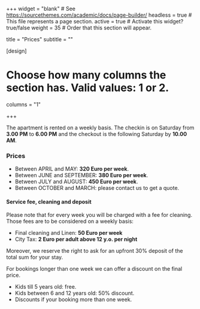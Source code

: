 +++
widget = "blank"  # See https://sourcethemes.com/academic/docs/page-builder/
headless = true  # This file represents a page section.
active = true  # Activate this widget? true/false
weight = 35  # Order that this section will appear.

title = "Prices"
subtitle = ""

[design]
  # Choose how many columns the section has. Valid values: 1 or 2.
  columns = "1"

+++

The apartment is rented on a weekly basis. The checkin is on Saturday from **3.00 PM** to **6.00 PM** and the checkout is the following Saturday by **10.00 AM**.

### Prices

* Between APRIL and MAY: **320 Euro per week**.
* Between JUNE and SEPTEMBER: **380 Euro per week**.
* Between JULY and AUGUST: **450 Euro per week**.
* Between OCTOBER and MARCH: please contact us to get a quote.

#### Service fee, cleaning and deposit

Please note that for every week you will be charged with a fee for cleaning. Those fees are to be considered on a weekly basis:

* Final cleaning and Linen: **50 Euro per week**
* City Tax: **2 Euro per adult above 12 y.o. per night**

Moreover, we reserve the right to ask for an upfront 30% deposit of the total sum for your stay.

For bookings longer than one week we can offer a discount on the final price.

* Kids till 5 years old: free.
* Kids between 6 and 12 years old: 50% discount.
* Discounts if your booking more than one week.
